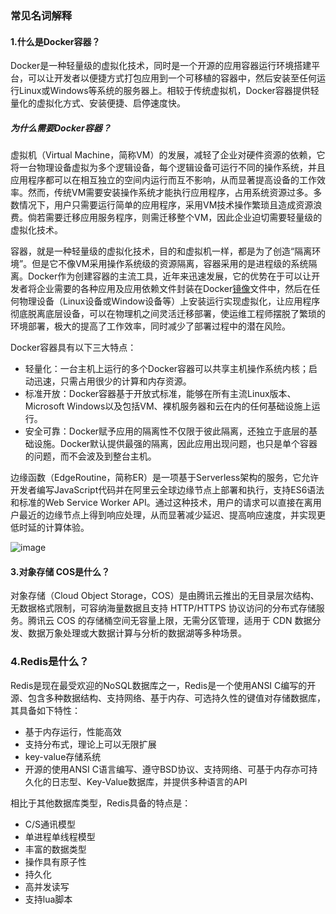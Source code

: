 ### 常见名词解释

#### 1.什么是Docker容器？

Docker是一种轻量级的虚拟化技术，同时是一个开源的应用容器运行环境搭建平台，可以让开发者以便捷方式打包应用到一个可移植的容器中，然后安装至任何运行Linux或Windows等系统的服务器上。相较于传统虚拟机，Docker容器提供轻量化的虚拟化方式、安装便捷、启停速度快。

##### 为什么需要Docker容器？

虚拟机（Virtual  Machine，简称VM）的发展，减轻了企业对硬件资源的依赖，它将一台物理设备虚拟为多个逻辑设备，每个逻辑设备可运行不同的操作系统，并且应用程序都可以在相互独立的空间内运行而互不影响，从而显著提高设备的工作效率。然而，传统VM需要安装操作系统才能执行应用程序，占用系统资源过多。多数情况下，用户只需要运行简单的应用程序，采用VM技术操作繁琐且造成资源浪费。倘若需要迁移应用服务程序，则需迁移整个VM，因此企业迫切需要轻量级的虚拟化技术。

容器，就是一种轻量级的虚拟化技术，目的和虚拟机一样，都是为了创造“隔离环境”。但是它不像VM采用操作系统级的资源隔离，容器采用的是进程级的系统隔离。Docker作为创建容器的主流工具，近年来迅速发展，它的优势在于可以让开发者将企业需要的各种应用及应用依赖文件封装在Docker[镜像](https://info.support.huawei.com/info-finder/encyclopedia/zh/镜像.html)文件中，然后在任何物理设备（Linux设备或Window设备等）上安装运行实现虚拟化，让应用程序彻底脱离底层设备，可以在物理机之间灵活迁移部署，使运维工程师摆脱了繁琐的环境部署，极大的提高了工作效率，同时减少了部署过程中的潜在风险。

Docker容器具有以下三大特点：

- 轻量化：一台主机上运行的多个Docker容器可以共享主机操作系统内核；启动迅速，只需占用很少的计算和内存资源。
- 标准开放：Docker容器基于开放式标准，能够在所有主流Linux版本、Microsoft Windows以及包括VM、裸机服务器和云在内的任何基础设施上运行。
- 安全可靠：Docker赋予应用的隔离性不仅限于彼此隔离，还独立于底层的基础设施。Docker默认提供最强的隔离，因此应用出现问题，也只是单个容器的问题，而不会波及到整台主机。


边缘函数（EdgeRoutine，简称ER）是一项基于Serverless架构的服务，它允许开发者编写JavaScript代码并在阿里云全球边缘节点上部署和执行，支持ES6语法和标准的Web Service Worker  API。通过这种技术，用户的请求可以直接在离用户最近的边缘节点上得到响应处理，从而显著减少延迟、提高响应速度，并实现更低时延的计算体验。

![image](https://help-static-aliyun-doc.aliyuncs.com/assets/img/zh-CN/9046976171/CAEQShiBgMDvk4ug2BgiIGFkMThiMzk1ZDRhMTRjMGQ4YmE3N2NlNTdiMjUxMDE44020181_20230926172954.921.svg)

#### 3.对象存储 COS是什么？

对象存储（Cloud Object Storage，COS）是由腾讯云推出的无目录层次结构、无数据格式限制，可容纳海量数据且支持  HTTP/HTTPS 协议访问的分布式存储服务。腾讯云 COS 的存储桶空间无容量上限，无需分区管理，适用于 CDN  数据分发、数据万象处理或大数据计算与分析的数据湖等多种场景。

### 4.Redis是什么？

Redis是现在最受欢迎的NoSQL数据库之一，Redis是一个使用ANSI C编写的开源、包含多种数据结构、支持网络、基于内存、可选持久性的键值对存储数据库，其具备如下特性：

- 基于内存运行，性能高效
- 支持分布式，理论上可以无限扩展
- key-value存储系统
- 开源的使用ANSI C语言编写、遵守BSD协议、支持网络、可基于内存亦可持久化的日志型、Key-Value数据库，并提供多种语言的API

相比于其他数据库类型，Redis具备的特点是：

- C/S通讯模型
- 单进程单线程模型
- 丰富的数据类型
- 操作具有原子性
- 持久化
- 高并发读写
- 支持lua脚本